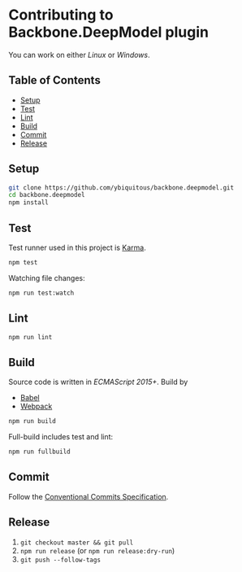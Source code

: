 # Contributing to Backbone.DeepModel plugin

You can work on either *Linux* or *Windows*.

## Table of Contents

- [Setup](#setup)
- [Test](#test)
- [Lint](#lint)
- [Build](#build)
- [Commit](#commit)
- [Release](#release)

## Setup

```sh
git clone https://github.com/ybiquitous/backbone.deepmodel.git
cd backbone.deepmodel
npm install
```

## Test

Test runner used in this project is [Karma](https://karma-runner.github.io/).

```sh
npm test
```

Watching file changes:

```sh
npm run test:watch
```

## Lint

```sh
npm run lint
```

## Build

Source code is written in *ECMAScript 2015+*. Build by

- [Babel](https://babeljs.io/)
- [Webpack](https://webpack.github.io/)

```sh
npm run build
```

Full-build includes test and lint:

```sh
npm run fullbuild
```

## Commit

Follow the [Conventional Commits Specification](https://conventionalcommits.org/).

## Release

1. `git checkout master && git pull`
1. `npm run release` (or `npm run release:dry-run`)
1. `git push --follow-tags`
